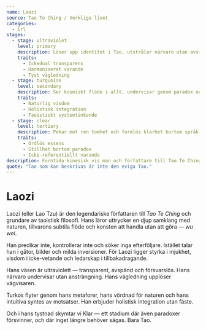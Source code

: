```yaml
---
name: Laozi
source: Tao Te Ching / Verkliga livet
categories:
  - irl
stages:
  - stage: ultraviolet
    level: primary
    description: Löser upp identitet i Tao, utstrålar närvaro utan avsikt, bortom struktur
    traits:
      - Ickedual transparens
      - Harmoniserat varande
      - Tyst vägledning
  - stage: turquoise
    level: secondary
    description: Ser kosmiskt flöde i allt, undervisar genom paradox och holistisk visdom
    traits:
      - Naturlig visdom
      - Holistisk integration
      - Taoistiskt systemtänkande
  - stage: clear
    level: tertiary
    description: Pekar mot ren tomhet och formlös klarhet bortom språk och närvaro
    traits:
      - Ordlös essens
      - Stillhet bortom paradox
      - Icke-referentiellt varande
description: Forntida kinesisk vis man och författare till Tao Te Ching — Laozi förmedlar andligt flöde, mystisk paradox och kraften i tyst närvaro.
quote: "Tao som kan beskrivas är inte den eviga Tao."
---
```

# Laozi

Laozi (eller Lao Tzu) är den legendariske författaren till *Tao Te Ching* och grundare av taoistisk filosofi. Hans läror uttrycker en djup samklang med naturen, tillvarons subtila flöde och konsten att handla utan att göra — *wu wei*.

Han predikar inte, kontrollerar inte och söker inga efterföljare. Istället talar han i gåtor, bilder och milda inversioner. För Laozi ligger styrka i mjukhet, visdom i icke-vetande och ledarskap i tillbakadragande.

Hans väsen är ultraviolett — transparent, avspänd och försvarslös. Hans närvaro undervisar utan ansträngning. Hans vägledning upplöser vägvisaren.

Turkos flyter genom hans metaforer, hans vördnad för naturen och hans intuitiva syntes av motsatser. Han erbjuder holistisk integration utan fäste.

Och i hans tystnad skymtar vi Klar — ett stadium där även paradoxer försvinner, och där inget längre behöver sägas. Bara Tao.


